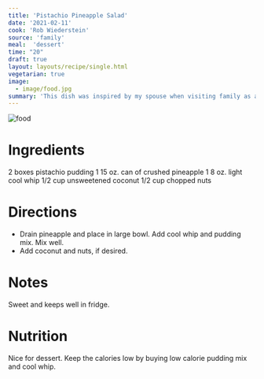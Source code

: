 ```yaml
---
title: 'Pistachio Pineapple Salad'
date: '2021-02-11'
cook: 'Rob Wiederstein'
source: 'family'
meal:  'dessert'
time: "20"
draft: true
layout: layouts/recipe/single.html
vegetarian: true
image:
  - image/food.jpg
summary: 'This dish was inspired by my spouse when visiting family as a child.  It was sweet, easy to make and all the kids loved it.'
---
```


![food](image/food.jpg)

# Ingredients

2 boxes pistachio pudding
1 15 oz. can of crushed pineapple
1 8 oz. light cool whip
1/2 cup unsweetened coconut
1/2 cup chopped nuts

# Directions

-  Drain pineapple and place in large bowl.  Add cool whip and pudding mix.  Mix well.
-  Add coconut and nuts, if desired.

# Notes

Sweet and keeps well in fridge.

# Nutrition

Nice for dessert.  Keep the calories low by buying low calorie pudding mix and cool whip.
